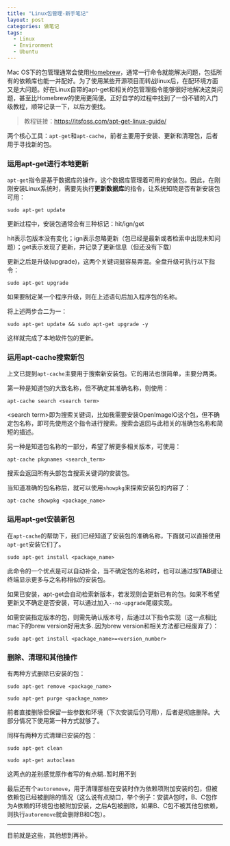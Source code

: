 ```yaml
---
title: "Linux包管理-新手笔记"
layout: post
categories: 做笔记
tags:
  - Linux
  - Environment
  - Ubuntu
---
```


Mac OS下的包管理通常会使用[Homebrew](https://brew.sh/)，通常一行命令就能解决问题，包括所有的依赖库也能一并配好。为了使用某些开源项目而转战linux后，在配环境方面又是大问题。好在Linux自带的apt-get和相关的包管理指令能够很好地解决这类问题，甚至比Homebrew的使用更简便。正好自学的过程中找到了一份不错的入门级教程，顺带记录一下，以后方便找。

> 教程链接：https://itsfoss.com/apt-get-linux-guide/

两个核心工具：`apt-get`和`apt-cache`，前者主要用于安装、更新和清理包，后者用于寻找新的包。

<!-- more -->

### 运用apt-get进行本地更新

`apt-get`指令是基于数据库的操作，这个数据库管理着可用的安装包。因此，在刚刚安装Linux系统时，需要先执行**更新数据库**的指令，让系统知晓是否有新安装包可用：

```
sudo apt-get update
```

更新过程中，安装包通常会有三种标记：hit/ign/get

hit表示包版本没有变化；ign表示忽略更新（包已经是最新或者检索中出现未知问题）；get表示发现了更新，并记录了更新信息（但还没有下载）

更新之后是升级(upgrade)，这两个关键词挺容易弄混。全盘升级可执行以下指令：

```
sudo apt-get upgrade
```

如果要制定某一个程序升级，则在上述语句后加入程序包的名称。

将上述两步合二为一：

```
sudo apt-get update && sudo apt-get upgrade -y
```

这样就完成了本地软件包的更新。

### 运用apt-cache搜索新包

上文已提到`apt-cache`主要用于搜索新安装包。它的用法也很简单，主要分两类。

第一种是知道包的大致名称，但不确定其准确名称，则使用：

```
apt-cache search <search term>
```

\<search term\>即为搜索关键词，比如我需要安装OpenImageIO这个包，但不确定包名称，即可先使用这个指令进行搜索。搜索会返回与此相关的准确包名称和简短的描述。

另一种是知道包名称的一部分，希望了解更多相关版本，可使用：

```
apt-cache pkgnames <search_term>
```

搜索会返回所有头部包含搜索关键词的安装包。

当知道准确的包名称后，就可以使用`showpkg`来探索安装包的内容了：

```
apt-cache showpkg <package_name>
```

### 运用apt-get安装新包

在`apt-cache`的帮助下，我们已经知道了安装包的准确名称，下面就可以直接使用`apt-get`安装它们了。

```
sudo apt-get install <package_name>
```

此命令的一个优点是可以自动补全，当不确定包的名称时，也可以通过按**TAB**键让终端显示更多与之名称相似的安装包。

如果已安装，apt-get会自动检索新版本，若发现则会更新已有的包。如果不希望更新又不确定是否安装，可以通过加入`--no-upgrade`尾缀实现。

如需安装指定版本的包，则需先确认版本号，后通过以下指令实现（这一点相比mac下的brew version好用太多..因为brew version和相关方法都已经废弃了）：

```
sudo apt-get install <package_name>=<version_number>
```

### 删除、清理和其他操作

有两种方式删除已安装的包：

```
sudo apt-get remove <package_name>
```

```
sudo apt-get purge <package_name>
```

前者直接删除但保留一些参数和环境（下次安装后仍可用），后者是彻底删除。大部分情况下使用第一种方式就够了。

同样有两种方式清理已安装的包：

```
sudo apt-get clean
```

```
sudo apt-get autoclean
```

这两点的差别感觉原作者写的有点糊..暂时用不到

最后还有个`autoremove`，用于清理那些在安装时作为依赖项附加安装的包，但被依赖包已经被删除的情况（这么说有点拗口，举个例子：安装A包时，B、C包作为A依赖的环境包也被附加安装，之后A包被删除，如果B、C包不被其他包依赖，则执行`autoremove`就会删除B和C包）。

---

目前就是这些，其他想到再补。